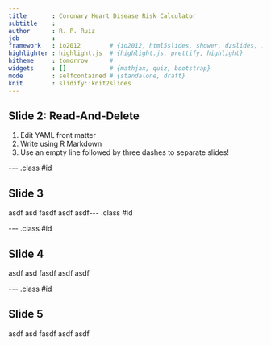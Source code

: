 ```yaml
---
title       : Coronary Heart Disease Risk Calculator
subtitle    : 
author      : R. P. Ruiz
job         : 
framework   : io2012        # {io2012, html5slides, shower, dzslides, ...}
highlighter : highlight.js  # {highlight.js, prettify, highlight}
hitheme     : tomorrow      # 
widgets     : []            # {mathjax, quiz, bootstrap}
mode        : selfcontained # {standalone, draft}
knit        : slidify::knit2slides
---
```


## Slide 2: Read-And-Delete

1. Edit YAML front matter
2. Write using R Markdown
3. Use an empty line followed by three dashes to separate slides!


--- .class #id 

## Slide 3


asdf asd fasdf asdf asdf--- .class #id 

--- .class #id 

## Slide 4


asdf asd fasdf asdf asdf

--- .class #id 

## Slide 5


asdf asd fasdf asdf asdf

